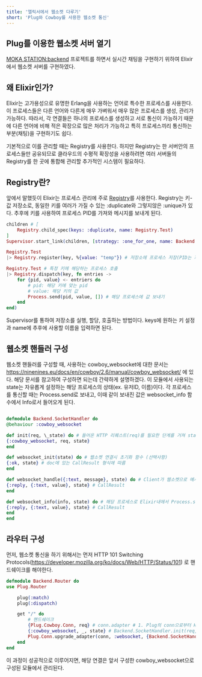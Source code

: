 ```yaml
---
title: '엘릭서에서 웹소켓 다루기'
short: 'Plug와 Cowboy를 사용한 웹소켓 통신'
---
```


## Plug를 이용한 웹소켓 서버 열기

[MOKA STATION:backend](https://github.com/moka-station/backend) 프로젝트를 하면서 실시간 채팅을 구현하기 위하여 Elixir에서 웹소켓 서버를 구현하였다.

## 왜 Elixir인가?

Elixir는 고가용성으로 유명한 Erlang을 사용하는 언어로 특수한 프로세스를 사용한다.
이 프로세스들은 다른 언어와 다른게 매우 가벼워서 매우 많은 프로세스를 생성, 관리가 가능하다.
따라서, 각 연결들은 하나의 프로세스를 생성하고 서로 통신이 가능하기 때문에 다른 언어에 비해 적은 확장으로 많은 처리가 가능하고 특히 프로세스끼리 통신하는 부분(채팅)을 구현하기도 쉽다.

기본적으로 이를 관리할 때는 Registry를 사용한다.
하지만 Registry는 한 서버안의 프로세스들만 공유되므로 클라우드의 수평적 확장성을 사용하려면
여러 서버들의 Registry를 한 곳에 통합해 관리할 추가적인 시스템이 필요하다.

## Registry란?

앞에서 말했듯이 Elixir는 프로세스 관리에 주로 [Registry](https://hexdocs.pm/elixir/1.13.4/Registry.html)를 사용한다.
Registry는 키-값 저장소로, 동일한 키를 여러가 가질 수 있는 :duplicate와 그렇지않은 :unique가 있다.
추후에 키를 사용하여 프로세스 PID를 가져와 메시지를 보내게 된다.

```elixir
children # [
    Registry.child_spec(keys: :duplicate, name: Registry.Test)
]
Supervisor.start_link(children, [strategy: :one_for_one, name: Backend.Application])

Registry.Test
|> Registry.register(key, %{value: "temp"}) # 저장소에 프로세스 저장(PID는 자동으로 함께 저장된다.)

Registry.Test # 특정 키에 해당하는 프로세스 호출
|> Registry.dispatch(key, fn entries ->
    for {pid, value} <- entriers do
        # pid: 해당 키에 맞는 pid
        # value: 해당 키의 값
        Process.send(pid, value, []) # 해당 프로세스에 값 보내기
    end
end)
```

Supervisor를 통하여 저장소를 실행, 할당, 호출하는 방법이다.
keys에 원하는 키 설정과 name에 추후에 사용할 이름을 입력하면 된다.

## 웹소켓 핸들러 구성

웹소켓 핸들러를 구성할 때, 사용하는 cowboy_websocket에 대한 문서는 https://ninenines.eu/docs/en/cowboy/2.6/manual/cowboy_websocket/ 에 있다.
해당 문서를 참고하여 구성하면 되는데 간략하게 설명하겠다.
이 모듈에서 사용되는 state는 자유롭게 설정하는 해당 프로세스의 상태(ex. 유저ID, 이름)이다.
각 프로세스를 통신할 때는 Process.send로 보내고, 이때 같이 보내진 값은 websocket_info 함수에서 Info로서 들어오게 된다.

```elixir

defmodule Backend.SocketHandler do
@behaviour :cowboy_websocket

def init(req, \_state) do # 들어온 HTTP 리퀘스트(req)를 필요한 단계를 거쳐 state로 변환후 반환 # ex. 채널명
{:cowboy_websocket, req, state}
end

def websocket_init(state) do # 웹소켓 연결시 초기화 함수 (선택사항)
{:ok, state} # doc에 있는 CallResult 형식에 따름
end

def websocket_handle({:text, message}, state) do # Client가 웹소켓으로 메시지를 보냈을 때 호출되는 함수 # message: 전달된 텍스트 값, state: 현재 프로세스 state # 만약 전달된 값이 json 형식이라면 Jason 라이브러리와 같은 json 처리기를 사용
{:reply, {:text, value}, state} # CallResult
end

def websocket_info(info, state) do # 해당 프로세스로 Elixir내에서 Process.send 함수를 통해 메시지를 보냈을 때 호출되는 함수 # info: 전달된 값, state: 현재 프로세스 state
{:reply, {:text, value}, state} # CallResult
end
end

```

## 라우터 구성

먼저, 웹소켓 통신을 하기 위해서는 먼저 HTTP 101 Switching Protocols(https://developer.mozilla.org/ko/docs/Web/HTTP/Status/101) 로 핸드쉐이크를 해야한다.

```elixir
defmodule Backend.Router do
use Plug.Router

    plug(:match)
    plug(:dispatch)

    get "/" do
        # 핸드쉐이크
        {Plug.Cowboy.Conn, req} # conn.adapter # 1. Plug의 conn으로부터 HTML 요청을 읽는다.
        {:cowboy_websocket, _, state} # Backend.SocketHandler.init(req, {}) # 2. cowboy_websocket으로 구성된 모듈의 init 함수를 통하여 state을 계산한다.
        Plug.Conn.upgrade_adapter(conn, :websocket, {Backend.SocketHandler, state, %{}}) # 3. Plug.Conn.upgrade_adater를 통하여 프로토콜을 업그레이드 한다.
    end
end
```

이 과정이 성공적으로 이루어지면, 해당 연결은 앞서 구성한 cowboy_websocket으로 구성된 모듈에서 관리된다.
